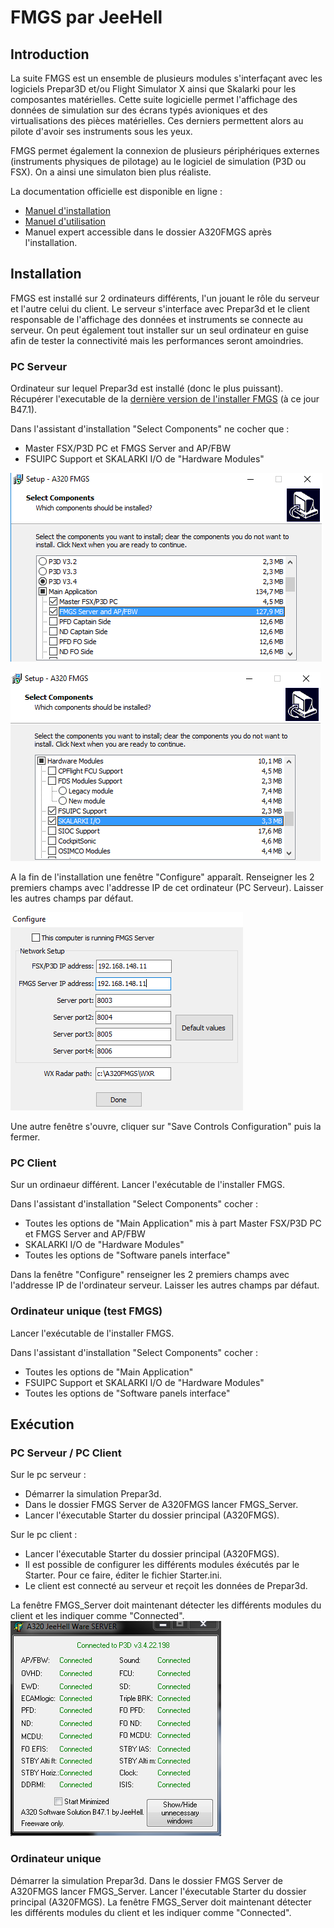 # FMGS par JeeHell

## Introduction

La suite FMGS est un ensemble de plusieurs modules s'interfaçant avec les logiciels Prepar3D et/ou Flight Simulator X ainsi que Skalarki pour les composantes matérielles. Cette suite logicielle permet l'affichage des données de simulation sur des écrans typés avioniques et des virtualisations des pièces matérielles. Ces derniers permettent alors au pilote d'avoir ses instruments sous les yeux.

FMGS permet également la connexion de plusieurs périphériques externes (instruments physiques de pilotage)
au le logiciel de simulation (P3D ou FSX). On a ainsi une simulaton bien plus réaliste.

La documentation officielle est disponible en ligne :
- [Manuel d'installation](http://www.jeehell.org/FR%20-%20Manuel%20d'installation.pdf)
- [Manuel d'utilisation](http://www.jeehell.org/FR%20-%20Manuel%20d'utilisation.pdf)
- Manuel expert accessible dans le dossier A320FMGS après l'installation.

## Installation

FMGS est installé sur 2 ordinateurs différents, l'un jouant le rôle du serveur et l'autre celui du client.
Le serveur s'interface avec Prepar3d et le client responsable de l'affichage des données et instruments se connecte au serveur.
On peut également tout installer sur un seul ordinateur en guise afin de tester la connectivité mais les performances seront amoindries.

### PC Serveur

Ordinateur sur lequel Prepar3d est installé (donc le plus puissant).
Récupérer l'executable de la [dernière version de l'installer FMGS](http://aircockpit.com/viewtopic.php?f=173&t=5797) (à ce jour B47.1).

Dans l'assistant d'installation "Select Components" ne cocher que :
- Master FSX/P3D PC et FMGS Server and AP/FBW
- FSUIPC Support et SKALARKI I/O de "Hardware Modules"

![](FMGSserver.png)

![](FMGSserver2.png)

A la fin de l'installation une fenêtre "Configure" apparaît. Renseigner les 2 premiers champs avec l'addresse IP de cet ordinateur (PC Serveur). Laisser les autres champs par défaut.

![](FMGSserver3.png)

Une autre fenêtre s'ouvre, cliquer sur "Save Controls Configuration" puis la fermer.

### PC Client

Sur un ordinaeur différent.
Lancer l'exécutable de l'installer FMGS.

Dans l'assistant d'installation "Select Components" cocher :
- Toutes les options de "Main Application" mis à part Master FSX/P3D PC et FMGS Server and AP/FBW
- SKALARKI I/O de "Hardware Modules"
- Toutes les options de "Software panels interface"

Dans la fenêtre "Configure" renseigner les 2 premiers champs avec l'addresse IP de l'ordinateur serveur. Laisser les autres champs par défaut.

### Ordinateur unique (test FMGS)

Lancer l'exécutable de l'installer FMGS.

Dans l'assistant d'installation "Select Components" cocher :
- Toutes les options de "Main Application"
- FSUIPC Support et SKALARKI I/O de "Hardware Modules"
- Toutes les options de "Software panels interface"

## Exécution

### PC Serveur / PC Client
Sur le pc serveur :
- Démarrer la simulation Prepar3d.
- Dans le dossier FMGS Server de A320FMGS lancer FMGS_Server.
- Lancer l'éxecutable Starter du dossier principal (A320FMGS).

Sur le pc client :
- Lancer l'éxecutable Starter du dossier principal (A320FMGS).
- Il est possible de configurer les différents modules éxécutés par le Starter. Pour ce faire, éditer le fichier Starter.ini.
- Le client est connecté au serveur et reçoit les données de Prepar3d.

La fenêtre FMGS_Server doit maintenant détecter les différents modules du client et les indiquer comme "Connected".
![](JeeHellWareServer.png)

### Ordinateur unique

Démarrer la simulation Prepar3d.
Dans le dossier FMGS Server de A320FMGS lancer FMGS_Server.
Lancer l'éxecutable Starter du dossier principal (A320FMGS).
La fenêtre FMGS_Server doit maintenant détecter les différents modules du client et les indiquer comme "Connected".
